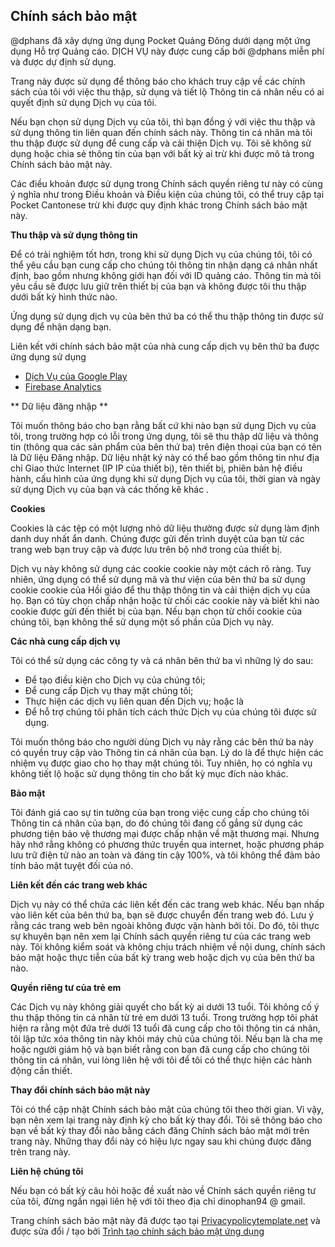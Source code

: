 ## Chính sách bảo mật

@dphans đã xây dựng ứng dụng Pocket Quảng Đông dưới dạng một ứng dụng Hỗ trợ Quảng cáo. DỊCH VỤ này được cung cấp bởi @dphans miễn phí và được dự định sử dụng.

Trang này được sử dụng để thông báo cho khách truy cập về các chính sách của tôi với việc thu thập, sử dụng và tiết lộ Thông tin cá nhân nếu có ai quyết định sử dụng Dịch vụ của tôi.

Nếu bạn chọn sử dụng Dịch vụ của tôi, thì bạn đồng ý với việc thu thập và sử dụng thông tin liên quan đến chính sách này. Thông tin cá nhân mà tôi thu thập được sử dụng để cung cấp và cải thiện Dịch vụ. Tôi sẽ không sử dụng hoặc chia sẻ thông tin của bạn với bất kỳ ai trừ khi được mô tả trong Chính sách bảo mật này.

Các điều khoản được sử dụng trong Chính sách quyền riêng tư này có cùng ý nghĩa như trong Điều khoản và Điều kiện của chúng tôi, có thể truy cập tại Pocket Cantonese trừ khi được quy định khác trong Chính sách bảo mật này.

**Thu thập và sử dụng thông tin**

Để có trải nghiệm tốt hơn, trong khi sử dụng Dịch vụ của chúng tôi, tôi có thể yêu cầu bạn cung cấp cho chúng tôi thông tin nhận dạng cá nhân nhất định, bao gồm nhưng không giới hạn đối với ID quảng cáo. Thông tin mà tôi yêu cầu sẽ được lưu giữ trên thiết bị của bạn và không được tôi thu thập dưới bất kỳ hình thức nào.

Ứng dụng sử dụng dịch vụ của bên thứ ba có thể thu thập thông tin được sử dụng để nhận dạng bạn.

Liên kết với chính sách bảo mật của nhà cung cấp dịch vụ bên thứ ba được ứng dụng sử dụng

- [Dịch Vụ của Google Play](https://www.google.com/policies/privacy/)
- [Firebase Analytics](https://firebase.google.com/policies/analytics)

** Dữ liệu đăng nhập **

Tôi muốn thông báo cho bạn rằng bất cứ khi nào bạn sử dụng Dịch vụ của tôi, trong trường hợp có lỗi trong ứng dụng, tôi sẽ thu thập dữ liệu và thông tin (thông qua các sản phẩm của bên thứ ba) trên điện thoại của bạn có tên là Dữ liệu Đăng nhập. Dữ liệu nhật ký này có thể bao gồm thông tin như địa chỉ Giao thức Internet (IP IP của thiết bị), tên thiết bị, phiên bản hệ điều hành, cấu hình của ứng dụng khi sử dụng Dịch vụ của tôi, thời gian và ngày sử dụng Dịch vụ của bạn và các thống kê khác .

**Cookies**

Cookies là các tệp có một lượng nhỏ dữ liệu thường được sử dụng làm định danh duy nhất ẩn danh. Chúng được gửi đến trình duyệt của bạn từ các trang web bạn truy cập và được lưu trên bộ nhớ trong của thiết bị.

Dịch vụ này không sử dụng các cookie cookie này một cách rõ ràng. Tuy nhiên, ứng dụng có thể sử dụng mã và thư viện của bên thứ ba sử dụng cookie cookie của Hồi giáo để thu thập thông tin và cải thiện dịch vụ của họ. Bạn có tùy chọn chấp nhận hoặc từ chối các cookie này và biết khi nào cookie được gửi đến thiết bị của bạn. Nếu bạn chọn từ chối cookie của chúng tôi, bạn không thể sử dụng một số phần của Dịch vụ này.

**Các nhà cung cấp dịch vụ**

Tôi có thể sử dụng các công ty và cá nhân bên thứ ba vì những lý do sau:

- Để tạo điều kiện cho Dịch vụ của chúng tôi;
- Để cung cấp Dịch vụ thay mặt chúng tôi;
- Thực hiện các dịch vụ liên quan đến Dịch vụ; hoặc là
- Để hỗ trợ chúng tôi phân tích cách thức Dịch vụ của chúng tôi được sử dụng.

Tôi muốn thông báo cho người dùng Dịch vụ này rằng các bên thứ ba này có quyền truy cập vào Thông tin cá nhân của bạn. Lý do là để thực hiện các nhiệm vụ được giao cho họ thay mặt chúng tôi. Tuy nhiên, họ có nghĩa vụ không tiết lộ hoặc sử dụng thông tin cho bất kỳ mục đích nào khác.

**Bảo mật**

Tôi đánh giá cao sự tin tưởng của bạn trong việc cung cấp cho chúng tôi Thông tin cá nhân của bạn, do đó chúng tôi đang cố gắng sử dụng các phương tiện bảo vệ thương mại được chấp nhận về mặt thương mại. Nhưng hãy nhớ rằng không có phương thức truyền qua internet, hoặc phương pháp lưu trữ điện tử nào an toàn và đáng tin cậy 100%, và tôi không thể đảm bảo tính bảo mật tuyệt đối của nó.

**Liên kết đến các trang web khác**

Dịch vụ này có thể chứa các liên kết đến các trang web khác. Nếu bạn nhấp vào liên kết của bên thứ ba, bạn sẽ được chuyển đến trang web đó. Lưu ý rằng các trang web bên ngoài không được vận hành bởi tôi. Do đó, tôi thực sự khuyên bạn nên xem lại Chính sách quyền riêng tư của các trang web này. Tôi không kiểm soát và không chịu trách nhiệm về nội dung, chính sách bảo mật hoặc thực tiễn của bất kỳ trang web hoặc dịch vụ của bên thứ ba nào.

**Quyền riêng tư của trẻ em**

Các Dịch vụ này không giải quyết cho bất kỳ ai dưới 13 tuổi. Tôi không cố ý thu thập thông tin cá nhân từ trẻ em dưới 13 tuổi. Trong trường hợp tôi phát hiện ra rằng một đứa trẻ dưới 13 tuổi đã cung cấp cho tôi thông tin cá nhân, tôi lập tức xóa thông tin này khỏi máy chủ của chúng tôi. Nếu bạn là cha mẹ hoặc người giám hộ và bạn biết rằng con bạn đã cung cấp cho chúng tôi thông tin cá nhân, vui lòng liên hệ với tôi để tôi có thể thực hiện các hành động cần thiết.

**Thay đổi chính sách bảo mật này**

Tôi có thể cập nhật Chính sách bảo mật của chúng tôi theo thời gian. Vì vậy, bạn nên xem lại trang này định kỳ cho bất kỳ thay đổi. Tôi sẽ thông báo cho bạn về bất kỳ thay đổi nào bằng cách đăng Chính sách bảo mật mới trên trang này. Những thay đổi này có hiệu lực ngay sau khi chúng được đăng trên trang này.

**Liên hệ chúng tôi**

Nếu bạn có bất kỳ câu hỏi hoặc đề xuất nào về Chính sách quyền riêng tư của tôi, đừng ngần ngại liên hệ với tôi theo địa chỉ dinophan94 @ gmail.

Trang chính sách bảo mật này đã được tạo tại [Privacypolicytemplate.net](https://privacypolicytemplate.net/) và được sửa đổi / tạo bởi [Trình tạo chính sách bảo mật ứng dụng](https://app-privacy-policy-generator.firebasản.com/)

